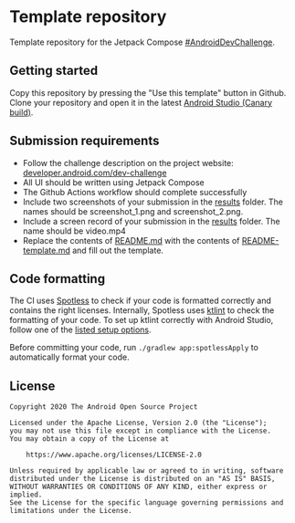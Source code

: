 # Template repository


Template repository for the Jetpack Compose [#AndroidDevChallenge](https://developer.android.com/dev-challenge).

## Getting started
Copy this repository by pressing the "Use this template" button in Github.
Clone your repository and open it in the latest [Android Studio (Canary build)](https://developer.android.com/studio/preview).

## Submission requirements
- Follow the challenge description on the project website: [developer.android.com/dev-challenge](https://developer.android.com/dev-challenge)
- All UI should be written using Jetpack Compose
- The Github Actions workflow should complete successfully
- Include two screenshots of your submission in the [results](results) folder. The names should be
  screenshot_1.png and screenshot_2.png.
- Include a screen record of your submission in the [results](results) folder. The name should be
  video.mp4
- Replace the contents of [README.md](README.md) with the contents of [README-template.md](README-template.md) and fill out the template.

## Code formatting
The CI uses [Spotless](https://github.com/diffplug/spotless) to check if your code is formatted correctly and contains the right licenses.
Internally, Spotless uses [ktlint](https://github.com/pinterest/ktlint) to check the formatting of your code.
To set up ktlint correctly with Android Studio, follow one of the [listed setup options](https://github.com/pinterest/ktlint#-with-intellij-idea).

Before committing your code, run `./gradlew app:spotlessApply` to automatically format your code.

## License
```
Copyright 2020 The Android Open Source Project

Licensed under the Apache License, Version 2.0 (the "License");
you may not use this file except in compliance with the License.
You may obtain a copy of the License at

    https://www.apache.org/licenses/LICENSE-2.0

Unless required by applicable law or agreed to in writing, software
distributed under the License is distributed on an "AS IS" BASIS,
WITHOUT WARRANTIES OR CONDITIONS OF ANY KIND, either express or implied.
See the License for the specific language governing permissions and
limitations under the License.
```
